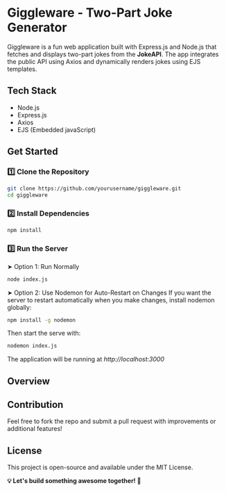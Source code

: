 # Giggleware - Two-Part Joke Generator

 Giggleware is a fun web application built with Express.js and Node.js that fetches and displays two-part jokes from the **JokeAPI**. The app integrates the public API using Axios and dynamically renders jokes using EJS templates.

 ## Tech Stack
 - Node.js
 - Express.js
 - Axios
 - EJS (Embedded javaScript)

## Get Started
### 1️⃣ Clone the Repository
```bash
git clone https://github.com/yourusername/giggleware.git
cd giggleware
```
### 2️⃣ Install Dependencies
```bash
npm install
```
### 3️⃣ Run the Server
➤ Option 1: Run Normally
``` bash
node index.js
```
➤ Option 2: Use Nodemon for Auto-Restart on Changes
If you want the server to restart automatically when you make changes, install nodemon globally:
```bash
npm install -g nodemon
```
Then start the serve with:
```bash
nodemon index.js
```

The application will be running at *http://localhost:3000*

## Overview

## Contribution
Feel free to fork the repo and submit a pull request with improvements or additional features!

## License
This project is open-source and available under the MIT License.

**💡 Let's build something awesome together! 🚀**
